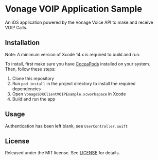 # Vonage VOIP Application Sample

An iOS application powered by the Vonage Voice API to make and receive VOIP Calls.

## Installation
Note: A minimum version of Xcode 14.x is required to build and run. 

To install, first make sure you have [CocoaPods](https://cocoapods.org) installed on your system. Then, follow these steps:

1. Clone this repository
2. Run `pod install` in the project directory to install the required dependencies
3. Open `VonageSDKClientVOIPExample.xcworkspace` in Xcode
4. Build and run the app

## Usage

Authentication has been left blank, see `UserController.swift`

## License

Released under the MIT license. See [LICENSE](LICENSE) for details.
